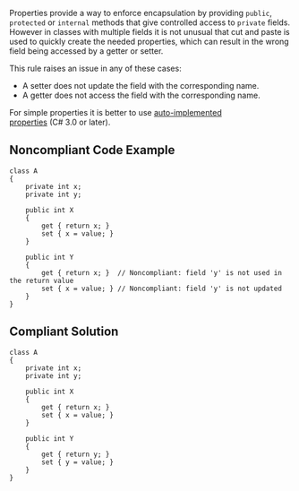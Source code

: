 
Properties provide a way to enforce encapsulation by providing `public`, `protected` or `internal` methods that give controlled access to `private` fields. However in classes with multiple fields it is not unusual that cut and paste is used to quickly create the needed properties, which can result in the wrong field being accessed by a getter or setter.

This rule raises an issue in any of these cases:

- A setter does not update the field with the corresponding name.
- A getter does not access the field with the corresponding name.


For simple properties it is better to use [auto-implemented<br>properties](https://docs.microsoft.com/en-us/dotnet/csharp/programming-guide/classes-and-structs/auto-implemented-properties) (C# 3.0 or later).

## Noncompliant Code Example


    class A
    {
        private int x;
        private int y;
    
        public int X
        {
            get { return x; }
            set { x = value; }
        }
    
        public int Y
        {
            get { return x; }  // Noncompliant: field 'y' is not used in the return value
            set { x = value; } // Noncompliant: field 'y' is not updated
        }
    }


## Compliant Solution


    class A
    {
        private int x;
        private int y;
    
        public int X
        {
            get { return x; }
            set { x = value; }
        }
    
        public int Y
        {
            get { return y; }
            set { y = value; }
        }
    }

